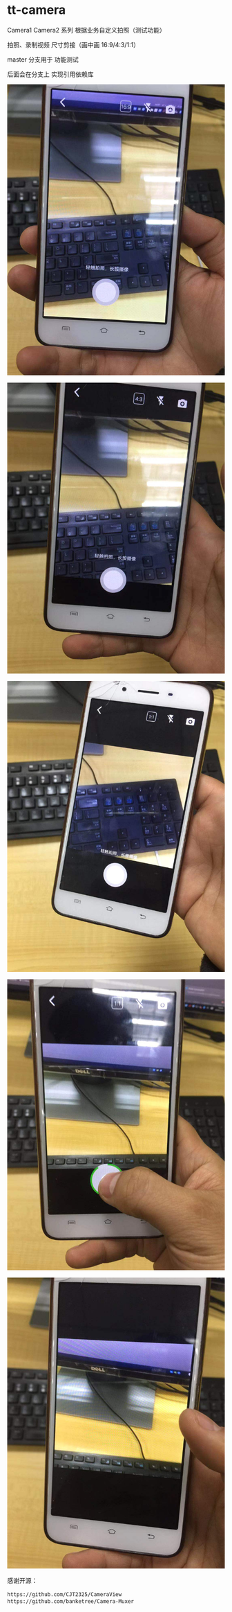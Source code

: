 # tt-camera
Camera1 Camera2 系列
根据业务自定义拍照（测试功能）

拍照、录制视频 尺寸剪接（画中画 16:9/4:3/1:1）

master 分支用于 功能测试

后面会在分支上 实现引用依赖库

![Image text](https://github.com/banketree/tt-camera/blob/master/screenShot/2.jpg)

![Image text](https://github.com/banketree/tt-camera/blob/master/screenShot/3.jpg)

![Image text](https://github.com/banketree/tt-camera/blob/master/screenShot/4.jpg)

![Image text](https://github.com/banketree/tt-camera/blob/master/screenShot/5.jpg)

![Image text](https://github.com/banketree/tt-camera/blob/master/screenShot/1.jpg)


感谢开源：

    https://github.com/CJT2325/CameraView
    https://github.com/banketree/Camera-Muxer
